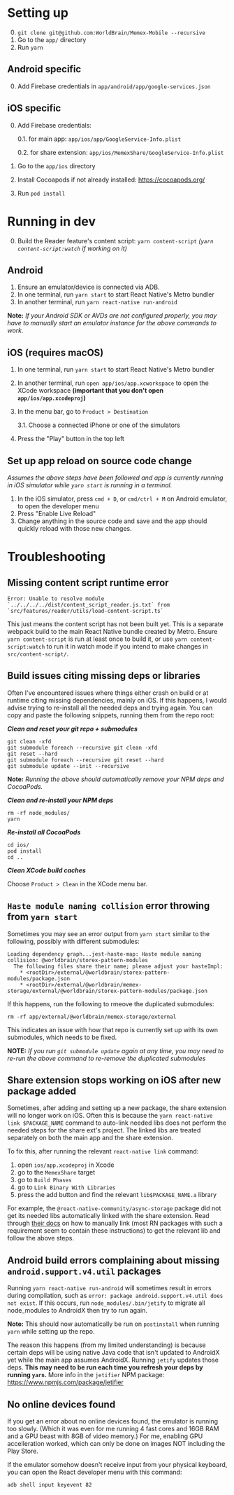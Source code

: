 # Setting up

0. `git clone git@github.com:WorldBrain/Memex-Mobile --recursive`
1. Go to the `app/` directory
1. Run `yarn`

## Android specific

0. Add Firebase credentials in `app/android/app/google-services.json`

## iOS specific

0. Add Firebase credentials:

   0.1. for main app: `app/ios/app/GoogleService-Info.plist`

   0.2. for share extension: `app/ios/MemexShare/GoogleService-Info.plist`

1. Go to the `app/ios` directory
1. Install Cocoapods if not already installed: https://cocoapods.org/
1. Run `pod install`

# Running in dev

0. Build the Reader feature's content script: `yarn content-script` _(`yarn content-script:watch` if working on it)_

## Android

1. Ensure an emulator/device is connected via ADB.
1. In one terminal, run `yarn start` to start React Native's Metro bundler
1. In another terminal, run `yarn react-native run-android`

**Note:**
_If your Android SDK or AVDs are not configured properly, you may have to manually start an emulator instance for the above commands to work._

## iOS (requires macOS)

1. In one terminal, run `yarn start` to start React Native's Metro bundler
1. In another terminal, run `open app/ios/app.xcworkspace` to open the XCode workspace **(important that you don't open `app/ios/app.xcodeproj`)**
1. In the menu bar, go to `Product > Destination`

   3.1. Choose a connected iPhone or one of the simulators

1. Press the "Play" button in the top left

## Set up app reload on source code change

_Assumes the above steps have been followed and app is currently running in iOS simulator while `yarn start` is running in a terminal._

1. In the iOS simulator, press `cmd + D`, or `cmd/ctrl + M` on Android emulator, to open the developer menu
2. Press "Enable Live Reload"
3. Change anything in the source code and save and the app should quickly reload with those new changes.

# Troubleshooting

## Missing content script runtime error

```
Error: Unable to resolve module `../../../../dist/content_script_reader.js.txt` from `src/features/reader/utils/load-content-script.ts`
```

This just means the content script has not been built yet. This is a separate webpack build to the main React Native bundle created by Metro.
Ensure `yarn content-script` is run at least once to build it, or use `yarn content-script:watch` to run it in watch mode if you intend to make
changes in `src/content-script/`.

## Build issues citing missing deps or libraries

Often I've encountered issues where things either crash on build or at runtime citing missing dependencies, mainly on iOS. If this happens, I would advise trying to re-install all the needed deps and trying again. You can copy and paste the following snippets, running them from the repo root:

**_Clean and reset your git repo + submodules_**

```
git clean -xfd
git submodule foreach --recursive git clean -xfd
git reset --hard
git submodule foreach --recursive git reset --hard
git submodule update --init --recursive
```

**Note:**
_Running the above should automatically remove your NPM deps and CocoaPods._

**_Clean and re-install your NPM deps_**

```
rm -rf node_modules/
yarn
```

**_Re-install all CocoaPods_**

```
cd ios/
pod install
cd ..
```

**_Clean XCode build caches_**

Choose `Product > Clean` in the XCode menu bar.

## `Haste module naming collision` error throwing from `yarn start`

Sometimes you may see an error output from `yarn start` similar to the following, possibly with different submodules:

```
Loading dependency graph...jest-haste-map: Haste module naming collision: @worldbrain/storex-pattern-modules
  The following files share their name; please adjust your hasteImpl:
    * <rootDir>/external/@worldbrain/storex-pattern-modules/package.json
    * <rootDir>/external/@worldbrain/memex-storage/external/@worldbrain/storex-pattern-modules/package.json
```

If this happens, run the following to rmeove the duplicated submodules:

```
rm -rf app/external/@worldbrain/memex-storage/external
```

This indicates an issue with how that repo is currently set up with its own submodules, which needs to be fixed.

**NOTE:**
_If you run `git submodule update` again at any time, you may need to re-run the above command to re-remove the duplicated submodules_

## Share extension stops working on iOS after new package added

Sometimes, after adding and setting up a new package, the share extension will no longer work on iOS.
Often this is because the `yarn react-native link $PACKAGE_NAME` command to auto-link needed libs
does not perform the needed steps for the share ext's project. The linked libs are treated separately
on both the main app and the share extension.

To fix this, after running the relevant `react-native link` command:

1. open `ios/app.xcodeproj` in Xcode
2. go to the `MemexShare` target
3. go to `Build Phases`
4. go to `Link Binary With Libraries`
5. press the add button and find the relevant `lib$PACKAGE_NAME.a` library

For example, the `@react-native-community/async-storage` package did not get its needed libs automatically
linked with the share extension. Read through [their docs](https://github.com/react-native-community/async-storage/blob/LEGACY/docs/Linking.md#ios) on how to manually link (most RN packages with
such a requirement seem to contain these instructions) to get the relevant lib and follow the above steps.

## Android build errors complaining about missing `android.support.v4.util` packages

Running `yarn react-native run-android` will sometimes result in errors during compilation, such as `error: package android.support.v4.util does not exist`. If this occurs, run `node_modules/.bin/jetify` to migrate all node_modules to AndroidX
then try to run again.

**Note:**
This should now automatically be run on `postinstall` when running `yarn` while setting up the repo.

The reason this happens (from my limited understanding) is because certain deps will be using native Java code that isn't updated
to AndroidX yet while the main app assumes AndroidX. Running `jetify` updates those deps. **This may need to be run each time you refresh your deps by running `yarn`.** More info in the `jetifier` NPM package:
https://www.npmjs.com/package/jetifier

## No online devices found

If you get an error about no online devices found, the emulator is running too slowly. (Which it was even for me running 4 fast cores and 16GB RAM and a GPU beast with 8GB of video memory.) For me, enabling GPU accelleration worked, which can only be done on images NOT including the Play Store.

If the emulator somehow doesn't receive input from your physical keyboard, you can open the React developer menu with this command:

```
adb shell input keyevent 82
```
